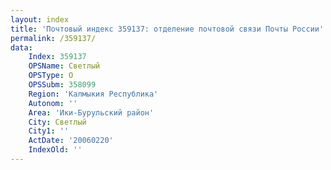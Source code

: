 ```yaml
---
layout: index
title: 'Почтовый индекс 359137: отделение почтовой связи Почты России'
permalink: /359137/
data:
    Index: 359137
    OPSName: Светлый
    OPSType: О
    OPSSubm: 358099
    Region: 'Калмыкия Республика'
    Autonom: ''
    Area: 'Ики-Бурульский район'
    City: Светлый
    City1: ''
    ActDate: '20060220'
    IndexOld: ''
---
```

